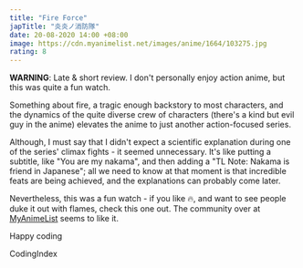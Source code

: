 ```yaml
---
title: "Fire Force"
japTitle: "炎炎ノ消防隊"
date: 20-08-2020 14:00 +08:00
image: https://cdn.myanimelist.net/images/anime/1664/103275.jpg
rating: 8
---
```


**WARNING**: Late & short review. I don't personally enjoy action anime, but this was quite a fun watch.

Something about fire, a tragic enough backstory to most characters, and the dynamics of the quite diverse crew of characters (there's a kind but evil guy in the anime) elevates the anime to just another action-focused series.

Although, I must say that I didn't expect a scientific explanation during one of the series' climax fights - it seemed unnecessary. It's like putting a subtitle, like "You are my nakama", and then adding a "TL Note: Nakama is friend in Japanese"; all we need to know at that moment is that incredible feats are being achieved, and the explanations can probably come later.

Nevertheless, this was a fun watch - if you like :fire:, and want to see people duke it out with flames, check this one out. The community over at [MyAnimeList](https://myanimelist.net/anime/38671/Enen_no_Shouboutai) seems to like it.

Happy coding

CodingIndex
